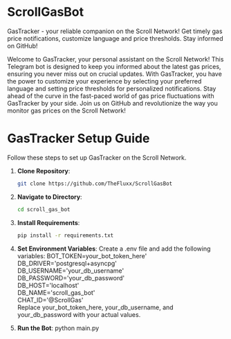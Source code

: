 # ScrollGasBot
GasTracker - your reliable companion on the Scroll Network! Get timely gas price notifications, customize language and price thresholds. Stay informed on GitHub!

Welcome to GasTracker, your personal assistant on the Scroll Network! This Telegram bot is designed to keep you informed about the latest gas prices, ensuring you never miss out on crucial updates. With GasTracker, you have the power to customize your experience by selecting your preferred language and setting price thresholds for personalized notifications. Stay ahead of the curve in the fast-paced world of gas price fluctuations with GasTracker by your side. Join us on GitHub and revolutionize the way you monitor gas prices on the Scroll Network!

# GasTracker Setup Guide

Follow these steps to set up GasTracker on the Scroll Network.

1. **Clone Repository**: 
   ```bash
   git clone https://github.com/TheFluxx/ScrollGasBot

2. **Navigate to Directory**:
   ```bash
   cd scroll_gas_bot

3. **Install Requirements**: 
   ```bash
   pip install -r requirements.txt
   
4. **Set Environment Variables**:
   Create a .env file and add the following variables:
    BOT_TOKEN=your_bot_token_here'<br>
    DB_DRIVER='postgresql+asyncpg'<br>
    DB_USERNAME='your_db_username'<br>
    DB_PASSWORD='your_db_password'<br>
    DB_HOST='localhost'<br>
    DB_NAME='scroll_gas_bot'<br>
    CHAT_ID='@ScrollGas'<br>
   Replace your_bot_token_here, your_db_username, and your_db_password with your actual values.

5. **Run the Bot**:
   python main.py


   

